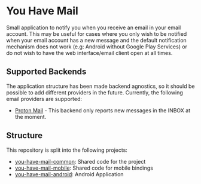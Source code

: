 # You Have Mail

Small application to notify you when you receive an email in your email account. This may be useful for cases where
you only wish to be notified when your email account has a new message and the default notification mechanism 
does not work (e.g: Android without Google Play Services) or do not wish to have the web interface/email client open at
all times.

## Supported Backends

The application structure has been made backend agnostics, so it should be possible to add different providers in the 
future. Currently, the following email providers are supported:

* [Proton Mail](https://mail.proton.me) - This backend only reports new messages in the INBOX at the moment.

## Structure 

This repository is split into the following projects:

* [you-have-mail-common](you-have-mail-common): Shared code for the project
* [you-have-mail-mobile](you-have-mail-mobile): Shared code for mobile bindings
* [you-have-mail-android](you-have-mail-android): Android Application
